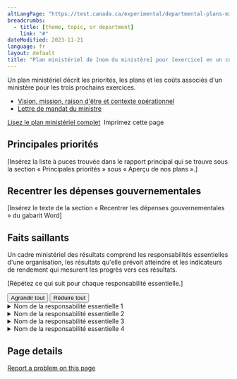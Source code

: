 ```yaml
---
altLangPage: "https://test.canada.ca/experimental/departmental-plans-ministeriels/dp-at-glance.html"
breadcrumbs:
  - title: [theme, topic, or department]
    link: "#"
dateModified: 2023-11-21
language: fr
layout: default
title: "Plan ministériel de [nom du ministère] pour [exercice] en un coup d'œil"
---
```

<link rel="stylesheet" type="text/css" href="departmental-plans-ministeriels/css/theme.min.css" />
<div class="mwsgeneric-base-html parbase section">
  <p>Un plan ministériel décrit les priorités, les plans et les coûts associés d'un ministère pour les trois prochains exercices. </p>
<ul>
    <li><a href="#">Vision, mission, raison d'être et contexte opérationnel</a></li>
    <li><a href="#">Lettre de mandat du ministre</a></li>
  </ul> 

 
  <div class="clearfix"></div>
  <section class="mrgn-tp-lg">
    <p><a href="https://test.canada.ca/experimental/departmental-plans-ministeriels/dp-full-page-fr.html" class="btn btn-primary btn-lg">Lisez le plan ministériel complet</a> <span class="wb-toggle" data-toggle="{&quot;selector&quot;: &quot;main summary&quot;, &quot;print&quot;: &quot;on&quot;}"></span> <a onclick="window.print()" class="btn btn-default btn-lg"><span class="glyphicon glyphicon-print" aria-hidden="true"></span>&nbsp;Imprimez cette page</a> </p>
  </section>
  <section>
    <h2>Principales priorités</h2>
    <p>[Insérez la liste à puces trouvée dans le rapport principal qui se trouve sous la section « Principales priorités » sous « Aperçu de nos plans ».] </p>
</section>
  <section>
    <h2>Recentrer les dépenses gouvernementales</h2>
    <p>[Insérez le texte de la section «  Recentrer les dépenses gouvernementales » du gabarit Word]</p>
</section>
  <section>
    <h2>Faits saillants </h2>
    <p>Un cadre  ministériel des résultats comprend les responsabilités essentielles d'une organisation, les  résultats qu'elle  prévoit atteindre et les indicateurs de rendement qui mesurent les progrès  vers ces résultats.</p>
    <p>[Répétez ce qui suit pour chaque  responsabilité essentielle.]</p>
<section id="cores"> <div class="btn-group mrgn-bttm-md">
<button type="button" class="btn btn-default wb-toggle" data-toggle="{&quot;selector&quot;: &quot;details&quot;, &quot;parent&quot;: &quot;#cores&quot;, &quot;type&quot;: &quot;on&quot;}">Agrandir tout</button>
<button type="button" class="btn btn-default wb-toggle" data-toggle="{&quot;selector&quot;: &quot;details&quot;, &quot;parent&quot;: &quot;#cores&quot;, &quot;type&quot;: &quot;off&quot;}">Réduire tout</button>
</div>
      <details class="brdr-tp brdr-rght brdr-bttm brdr-lft">
        <summary class="wb-toggle" data-toggle='{"print":"on"}'>Nom de la responsabilité essentielle 1</summary>
        <section>
          <h4>Résultats ministériels :</h4>
          <p>[Insérez une liste à puces de tous les résultats ministériels pour la responsabilité essentielle, conformément au Cadre ministériel des résultats approuvé.]</p>
        </section>
        <section>
          <h4>Dépenses prévues :</h4>
          <p>[Insérez les dépenses prévues pour cette responsabilité essentielle pour 2024-2025.]</p>
        </section>
        <section>
          <h4>Ressources humaines prévues :</h4>
          <p>[Insérez le nombre d'équivalents à temps plein pour cette responsabilité essentielle pour 2024-2025.]</p>
          <p>[Insérez un résumé des plans de votre organisation pour la responsabilité essentielle. Ce résumé doit être autonome et bref. Les lecteurs peuvent lire les détails par sections de responsabilité essentielle pour plus de détails.]</p>
<p>De plus amples renseignements sur [<a href="#">nom de la responsabilité essentielle</a>] [hyperlien vers la section] peuvent être trouvés dans le plan ministériel complet.</p>
        </section>
      </details>
      <details class="brdr-tp brdr-rght brdr-bttm brdr-lft">
        <summary class="wb-toggle" data-toggle='{"print":"on"}'>Nom de la responsabilité essentielle 2</summary>
        <section>
          <h4>Résultats ministériels :</h4>
          <p>[Insérez une liste à puces de tous les résultats ministériels pour la responsabilité essentielle, conformément au Cadre ministériel des résultats approuvé.]</p>
        </section>
        <section>
          <h4>Dépenses prévues :</h4>
          <p>[Insérez les dépenses prévues pour cette responsabilité essentielle pour 2024-2025.]</p>
        </section>
        <section>
          <h4>Ressources humaines prévues :</h4>
          <p>[Insérez le nombre d'équivalents à temps plein pour cette responsabilité essentielle pour 2024-2025.]</p>
          <p>[Insérez un résumé des plans de votre organisation pour la responsabilité essentielle. Ce résumé doit être autonome et bref. Les lecteurs peuvent lire les détails par sections de responsabilité essentielle pour plus de détails.]</p>
<p>De plus amples renseignements sur [<a href="#">nom de la responsabilité essentielle</a>] [hyperlien vers la section] peuvent être trouvés dans le plan ministériel complet.</p>
        </section>
      </details>
      <details class="brdr-tp brdr-rght brdr-bttm brdr-lft">
        <summary class="wb-toggle" data-toggle='{"print":"on"}'>Nom de la responsabilité essentielle 3</summary>
        <section>
          <h4>Résultats ministériels :</h4>
          <p>[Insérez une liste à puces de tous les résultats ministériels pour la responsabilité essentielle, conformément au Cadre ministériel des résultats approuvé.]</p>
        </section>
        <section>
          <h4>Dépenses prévues :</h4>
          <p>[Insérez les dépenses prévues pour cette responsabilité essentielle pour 2024-2025.]</p>
        </section>
        <section>
          <h4>Ressources humaines prévues :</h4>
          <p>[Insérez le nombre d'équivalents à temps plein pour cette responsabilité essentielle pour 2024-2025.]</p>
          <p>[Insérez un résumé des plans de votre organisation pour la responsabilité essentielle. Ce résumé doit être autonome et bref. Les lecteurs peuvent lire les détails par sections de responsabilité essentielle pour plus de détails.]</p>
<p>De plus amples renseignements sur [<a href="#">nom de la responsabilité essentielle</a>] [hyperlien vers la section] peuvent être trouvés dans le plan ministériel complet.</p>
        </section>
      </details>
    <details class="brdr-tp brdr-rght brdr-bttm brdr-lft">
        <summary class="wb-toggle" data-toggle='{"print":"on"}'>Nom de la responsabilité essentielle 4</summary>
        <section>
          <h4>Résultats ministériels :</h4>
          <p>[Insérez une liste à puces de tous les résultats ministériels pour la responsabilité essentielle, conformément au Cadre ministériel des résultats approuvé.]</p>
        </section>
        <section>
          <h4>Dépenses prévues :</h4>
          <p>[Insérez les dépenses prévues pour cette responsabilité essentielle pour 2024-2025.]</p>
        </section>
        <section>
          <h4>Ressources humaines prévues :</h4>
          <p>[Insérez le nombre d'équivalents à temps plein pour cette responsabilité essentielle pour 2024-2025.]</p>
          <p>[Insérez un résumé des plans de votre organisation pour la responsabilité essentielle. Ce résumé doit être autonome et bref. Les lecteurs peuvent lire les détails par sections de responsabilité essentielle pour plus de détails.]</p>
<p>De plus amples renseignements sur [<a href="#">nom de la responsabilité essentielle</a>] [hyperlien vers la section] peuvent être trouvés dans le plan ministériel complet.</p>
        </section>
      </details>
    </section>
  </section>
</div>
<section class="pagedetails">
  <h2 class="wb-inv">Page details</h2>
  <div class="row">
    <div class="col-sm-8 col-md-9 col-lg-9">
      <div data-ajax-replace="/content/canadasite/en/reportaproblem/feedbacktool/jcr:content/par/mwsgeneric_base_html.html">
        <div class="row row-no-gutters">
          <div class="col-sm-9 col-md-6 col-lg-5"> <a class="btn btn-default btn-block" href="https://www.canada.ca/en/report-problem.html">Report a problem on this page</a> </div>
        </div>
      </div>
    </div>
    <div class="wb-share col-sm-4 col-md-3" data-wb-share='{&#34;lnkClass&#34;: &#34;btn btn-default btn-block&#34;}'></div>
  </div>
</section>
